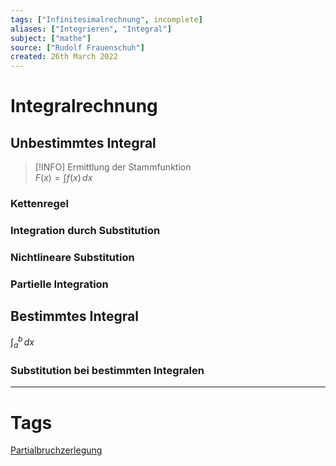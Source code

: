 ```yaml
---
tags: ["Infinitesimalrechnung", incomplete]
aliases: ["Integrieren", "Integral"]
subject: ["mathe"]
source: ["Rudolf Frauenschuh"]
created: 26th March 2022
---
```


# Integralrechnung

## Unbestimmtes Integral

> [!INFO] Ermittlung der Stammfunktion  
> $F(x) = \int f(x) \, dx$

### Kettenregel

### Integration durch Substitution

### Nichtlineare Substitution

### Partielle Integration

## Bestimmtes Integral

$\int_{a}^b  \, dx$ 

### Substitution bei bestimmten Integralen

---

# Tags

[Partialbruchzerlegung](Partialbruchzerlegung.md) 